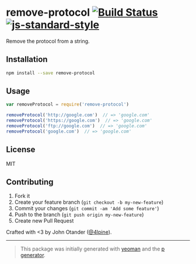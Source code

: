 # remove-protocol [![Build Status](https://secure.travis-ci.org/johnotander/remove-protocol.png?branch=master)](https://travis-ci.org/johnotander/remove-protocol) [![js-standard-style](https://img.shields.io/badge/code%20style-standard-brightgreen.svg?style=flat)](https://github.com/feross/standard)

Remove the protocol from a string.

## Installation

```bash
npm install --save remove-protocol
```

## Usage

```javascript
var removeProtocol = require('remove-protocol')

removeProtocol('http://google.com')  // => 'google.com'
removeProtocol('https://google.com')  // => 'google.com'
removeProtocol('ftp://google.com')  // => 'google.com'
removeProtocol('google.com')  // => 'google.com'
```

## License

MIT

## Contributing

1. Fork it
2. Create your feature branch (`git checkout -b my-new-feature`)
3. Commit your changes (`git commit -am 'Add some feature'`)
4. Push to the branch (`git push origin my-new-feature`)
5. Create new Pull Request

Crafted with <3 by John Otander ([@4lpine](https://twitter.com/4lpine)).

***

> This package was initially generated with [yeoman](http://yeoman.io) and the [p generator](https://github.com/johnotander/generator-p.git).
